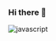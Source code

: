### Hi there 👋
![javascript](https://user-images.githubusercontent.com/83466001/223190455-3fa636e8-95ff-43d6-b08c-d5138edb89e6.svg)

